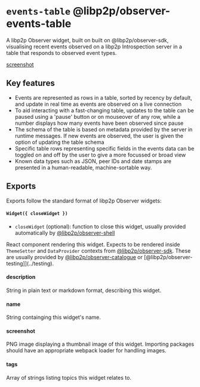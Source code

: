 # `events-table` @libp2p/observer-events-table

A libp2p Observer widget, built on built on @libp2p/observer-sdk, visualising recent events observed on a libp2p Introspection server in a table that responds to observed event types.

[screenshot](./screenshot.png)

## Key features

- Events are represented as rows in a table, sorted by recency by default, and update in real time as events are observed on a live connection
- To aid interacting with a fast-changing table, updates to the table can be paused using a 'pause' button or on mouseover of any row, while a number displays how many events have been observed since pause
- The schema of the table is based on metadata provided by the server in runtime messages. If new events are observed, the user is given the option of updating the table schema
- Specific table rows representing specific fields in the events data can be toggled on and off by the user to give a more focussed or broad view 
- Known data types such as JSON, peer IDs and date stamps are presented in a human-readable, machine-sortable way.

## Exports

Exports follow the standard format of libp2p Observer widgets:

#### `Widget({ closeWidget })` 

 - `closeWidget` (optional): function to close this widget, usually provided automatically by [@libp2p/observer-shell](../shell)

React component rendering this widget. Expects to be rendered inside `ThemeSetter` and `DataProvider` contexts from [@libp2p/observer-sdk](../sdk). These are usually provided by [@libp2p/observer-catalogue](../catalogue) or [@libp2p/observer-testing]](../testing).

#### description

String in plain text or markdown format, describing this widget. 

#### name

String containging this widget's name.

#### screenshot

PNG image displaying a thumbnail image of this widget. Importing packages should have an appropriate webpack loader for handling images.

#### tags

Array of strings listing topics this widget relates to.
